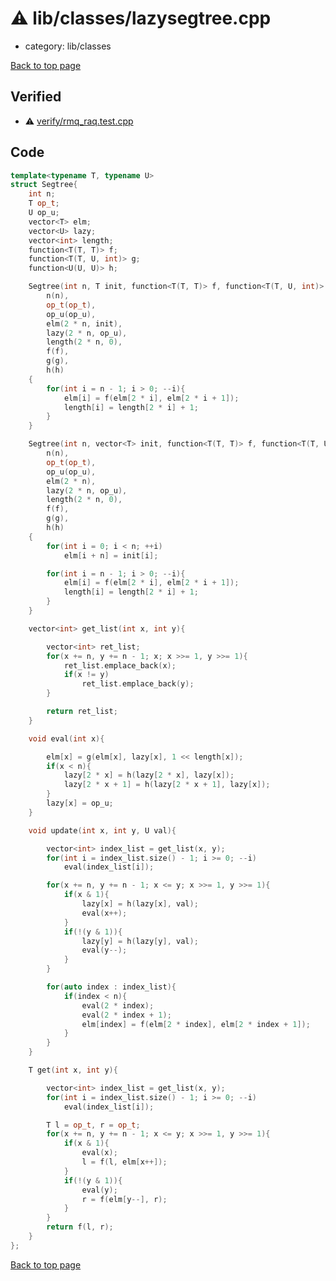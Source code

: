 <!-- mathjax config similar to math.stackexchange -->
<script type="text/javascript" async
  src="https://cdnjs.cloudflare.com/ajax/libs/mathjax/2.7.5/MathJax.js?config=TeX-MML-AM_CHTML">
</script>
<script type="text/x-mathjax-config">
  MathJax.Hub.Config({
    TeX: { equationNumbers: { autoNumber: "AMS" }},
    tex2jax: {
      inlineMath: [ ['$','$'] ],
      processEscapes: true
    },
    "HTML-CSS": { matchFontHeight: false },
    displayAlign: "left",
    displayIndent: "2em"
  });
</script>

<script type="text/javascript" src="https://cdnjs.cloudflare.com/ajax/libs/jquery/3.4.1/jquery.min.js"></script>
<script src="https://cdn.jsdelivr.net/npm/jquery-balloon-js@1.1.2/jquery.balloon.min.js" integrity="sha256-ZEYs9VrgAeNuPvs15E39OsyOJaIkXEEt10fzxJ20+2I=" crossorigin="anonymous"></script>
<script type="text/javascript" src="../../../assets/js/copy-button.js"></script>
<link rel="stylesheet" href="../../../assets/css/copy-button.css" />


# :warning: lib/classes/lazysegtree.cpp
* category: lib/classes


[Back to top page](../../../index.html)



## Verified
* :warning: [verify/rmq_raq.test.cpp](../../../verify/verify/rmq_raq.test.cpp.html)


## Code
```cpp
template<typename T, typename U>
struct Segtree{
    int n;
    T op_t;
    U op_u;
    vector<T> elm;
    vector<U> lazy;
    vector<int> length;
    function<T(T, T)> f;
    function<T(T, U, int)> g;
    function<U(U, U)> h;

    Segtree(int n, T init, function<T(T, T)> f, function<T(T, U, int)> g, function<U(U, U)> h, T op_t = T(), U op_u = U()) :
        n(n),
        op_t(op_t),
        op_u(op_u),
        elm(2 * n, init),
        lazy(2 * n, op_u),
        length(2 * n, 0),
        f(f),
        g(g),
        h(h)
    {
        for(int i = n - 1; i > 0; --i){
            elm[i] = f(elm[2 * i], elm[2 * i + 1]);
            length[i] = length[2 * i] + 1;
        }
    }

    Segtree(int n, vector<T> init, function<T(T, T)> f, function<T(T, U, int)> g, function<U(U, U)> h, T op_t = T(), U op_u = U()) :
        n(n),
        op_t(op_t),
        op_u(op_u),
        elm(2 * n),
        lazy(2 * n, op_u),
        length(2 * n, 0),
        f(f),
        g(g),
        h(h)
    {
        for(int i = 0; i < n; ++i)
            elm[i + n] = init[i];

        for(int i = n - 1; i > 0; --i){
            elm[i] = f(elm[2 * i], elm[2 * i + 1]);
            length[i] = length[2 * i] + 1;
        }
    }

    vector<int> get_list(int x, int y){

        vector<int> ret_list;
        for(x += n, y += n - 1; x; x >>= 1, y >>= 1){
            ret_list.emplace_back(x);
            if(x != y)
                ret_list.emplace_back(y);
        }

        return ret_list;
    }

    void eval(int x){

        elm[x] = g(elm[x], lazy[x], 1 << length[x]);
        if(x < n){
            lazy[2 * x] = h(lazy[2 * x], lazy[x]);
            lazy[2 * x + 1] = h(lazy[2 * x + 1], lazy[x]);
        }
        lazy[x] = op_u;
    }

    void update(int x, int y, U val){

        vector<int> index_list = get_list(x, y);
        for(int i = index_list.size() - 1; i >= 0; --i)
            eval(index_list[i]);

        for(x += n, y += n - 1; x <= y; x >>= 1, y >>= 1){
            if(x & 1){
                lazy[x] = h(lazy[x], val);
                eval(x++);
            }
            if(!(y & 1)){
                lazy[y] = h(lazy[y], val);
                eval(y--);
            }
        }

        for(auto index : index_list){
            if(index < n){
                eval(2 * index);
                eval(2 * index + 1);
                elm[index] = f(elm[2 * index], elm[2 * index + 1]);
            }
        }
    }

    T get(int x, int y){

        vector<int> index_list = get_list(x, y);
        for(int i = index_list.size() - 1; i >= 0; --i)
            eval(index_list[i]);

        T l = op_t, r = op_t;
        for(x += n, y += n - 1; x <= y; x >>= 1, y >>= 1){
            if(x & 1){
                eval(x);
                l = f(l, elm[x++]);
            }
            if(!(y & 1)){
                eval(y);
                r = f(elm[y--], r);
            }
        }
        return f(l, r);
    }
};


```

[Back to top page](../../../index.html)

